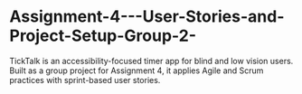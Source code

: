 # Assignment-4---User-Stories-and-Project-Setup-Group-2-
TickTalk is an accessibility-focused timer app for blind and low vision users. Built as a group project for Assignment 4, it applies Agile and Scrum practices with sprint-based user stories.
